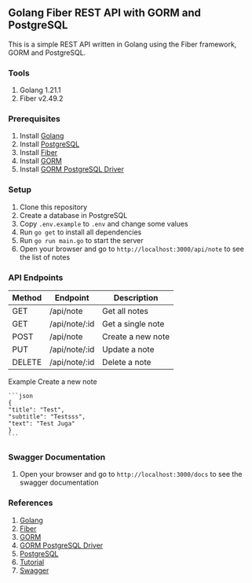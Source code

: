 ## Golang Fiber REST API with GORM and PostgreSQL

This is a simple REST API written in Golang using the Fiber framework, GORM and PostgreSQL.

### Tools

1. Golang 1.21.1
2. Fiber v2.49.2

### Prerequisites

1. Install [Golang](https://golang.org/doc/install)
2. Install [PostgreSQL](https://www.postgresql.org/download/)
3. Install [Fiber](https://gofiber.io/)
4. Install [GORM](https://gorm.io/docs/#installation)
5. Install [GORM PostgreSQL Driver](https://gorm.io/docs/connecting_to_the_database.html#PostgreSQL)

### Setup

1. Clone this repository
2. Create a database in PostgreSQL
3. Copy `.env.example` to `.env` and change some values
4. Run `go get` to install all dependencies
5. Run `go run main.go` to start the server
6. Open your browser and go to `http://localhost:3000/api/note` to see the list of notes

### API Endpoints

| Method | Endpoint      | Description       |
| ------ | ------------- | ----------------- |
| GET    | /api/note     | Get all notes     |
| GET    | /api/note/:id | Get a single note |
| POST   | /api/note     | Create a new note |
| PUT    | /api/note/:id | Update a note     |
| DELETE | /api/note/:id | Delete a note     |

Example Create a new note

    ```json
    {
    "title": "Test",
    "subtitle": "Testsss",
    "text": "Test Juga"
    }
    ```

### Swagger Documentation

1. Open your browser and go to `http://localhost:3000/docs` to see the swagger documentation

### References

1. [Golang](https://golang.org/)
2. [Fiber](https://gofiber.io/)
3. [GORM](https://gorm.io/)
4. [GORM PostgreSQL Driver](https://gorm.io/docs/connecting_to_the_database.html#PostgreSQL)
5. [PostgreSQL](https://www.postgresql.org/)
6. [Tutorial](https://dev.to/percoguru/getting-started-with-apis-in-golang-feat-fiber-and-gorm-2n34)
7. [Swagger](https://swagger.io/)
